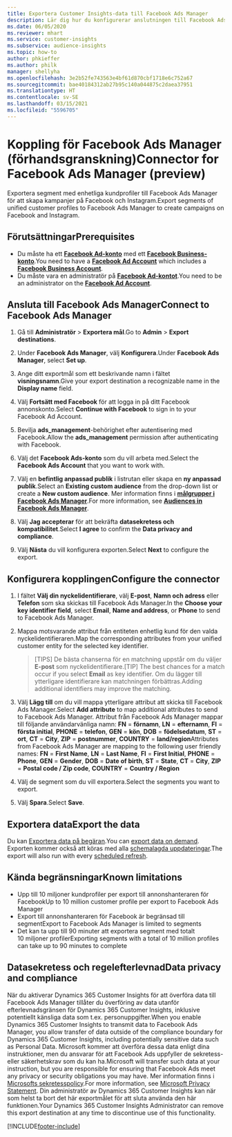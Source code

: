 ```yaml
---
title: Exportera Customer Insights-data till Facebook Ads Manager
description: Lär dig hur du konfigurerar anslutningen till Facebook Ads Manager.
ms.date: 06/05/2020
ms.reviewer: mhart
ms.service: customer-insights
ms.subservice: audience-insights
ms.topic: how-to
author: phkieffer
ms.author: philk
manager: shellyha
ms.openlocfilehash: 3e2b52fe743563e4bf61d870cbf1718e6c752a67
ms.sourcegitcommit: bae40184312ab27b95c140a044875c2daea37951
ms.translationtype: HT
ms.contentlocale: sv-SE
ms.lasthandoff: 03/15/2021
ms.locfileid: "5596705"
---
```

# <a name="connector-for-facebook-ads-manager-preview"></a><span data-ttu-id="9d8dc-103">Koppling för Facebook Ads Manager (förhandsgranskning)</span><span class="sxs-lookup"><span data-stu-id="9d8dc-103">Connector for Facebook Ads Manager (preview)</span></span>

<span data-ttu-id="9d8dc-104">Exportera segment med enhetliga kundprofiler till Facebook Ads Manager för att skapa kampanjer på Facebook och Instagram.</span><span class="sxs-lookup"><span data-stu-id="9d8dc-104">Export segments of unified customer profiles to Facebook Ads Manager to create campaigns on Facebook and Instagram.</span></span>

## <a name="prerequisites"></a><span data-ttu-id="9d8dc-105">Förutsättningar</span><span class="sxs-lookup"><span data-stu-id="9d8dc-105">Prerequisites</span></span>

- <span data-ttu-id="9d8dc-106">Du måste ha ett [**Facebook Ad-konto**](https://www.facebook.com/business/learn/lessons/step-by-step-ads-manager-account) med ett [**Facebook Business-konto**](https://business.facebook.com/).</span><span class="sxs-lookup"><span data-stu-id="9d8dc-106">You need to have a [**Facebook Ad Account**](https://www.facebook.com/business/learn/lessons/step-by-step-ads-manager-account) which includes a [**Facebook Business Account**](https://business.facebook.com/).</span></span>
- <span data-ttu-id="9d8dc-107">Du måste vara en administratör på [**Facebook Ad-kontot**](https://www.facebook.com/business/learn/lessons/step-by-step-ads-manager-account).</span><span class="sxs-lookup"><span data-stu-id="9d8dc-107">You need to be an administrator on the [**Facebook Ad Account**](https://www.facebook.com/business/learn/lessons/step-by-step-ads-manager-account).</span></span>

## <a name="connect-to-facebook-ads-manager"></a><span data-ttu-id="9d8dc-108">Ansluta till Facebook Ads Manager</span><span class="sxs-lookup"><span data-stu-id="9d8dc-108">Connect to Facebook Ads Manager</span></span>

1. <span data-ttu-id="9d8dc-109">Gå till **Administratör** > **Exportera mål**.</span><span class="sxs-lookup"><span data-stu-id="9d8dc-109">Go to **Admin** > **Export destinations**.</span></span>

1. <span data-ttu-id="9d8dc-110">Under **Facebook Ads Manager**, välj **Konfigurera**.</span><span class="sxs-lookup"><span data-stu-id="9d8dc-110">Under **Facebook Ads Manager**, select **Set up**.</span></span>

1. <span data-ttu-id="9d8dc-111">Ange ditt exportmål som ett beskrivande namn i fältet **visningsnamn**.</span><span class="sxs-lookup"><span data-stu-id="9d8dc-111">Give your export destination a recognizable name in the **Display name** field.</span></span>

1. <span data-ttu-id="9d8dc-112">Välj **Fortsätt med Facebook** för att logga in på ditt Facebook annonskonto.</span><span class="sxs-lookup"><span data-stu-id="9d8dc-112">Select **Continue with Facebook** to sign in to your Facebook Ad Account.</span></span>

1. <span data-ttu-id="9d8dc-113">Bevilja **ads_management**-behörighet efter autentisering med Facebook.</span><span class="sxs-lookup"><span data-stu-id="9d8dc-113">Allow the **ads_management** permission after authenticating with Facebook.</span></span>

1. <span data-ttu-id="9d8dc-114">Välj det **Facebook Ads-konto** som du vill arbeta med.</span><span class="sxs-lookup"><span data-stu-id="9d8dc-114">Select the **Facebook Ads Account** that you want to work with.</span></span>

1. <span data-ttu-id="9d8dc-115">Välj en **befintlig anpassad publik** i listrutan eller skapa en **ny anpassad publik**.</span><span class="sxs-lookup"><span data-stu-id="9d8dc-115">Select an **Existing custom audience** from the drop-down list or create a **New custom audience**.</span></span> <span data-ttu-id="9d8dc-116">Mer information finns i [**målgrupper i Facebook Ads Manager**](https://www.facebook.com/business/help/744354708981227?id=2469097953376494).</span><span class="sxs-lookup"><span data-stu-id="9d8dc-116">For more information, see [**Audiences in Facebook Ads Manager**](https://www.facebook.com/business/help/744354708981227?id=2469097953376494).</span></span>

1. <span data-ttu-id="9d8dc-117">Välj **Jag accepterar** för att bekräfta **datasekretess och kompatibilitet**.</span><span class="sxs-lookup"><span data-stu-id="9d8dc-117">Select **I agree** to confirm the **Data privacy and compliance**.</span></span>

1. <span data-ttu-id="9d8dc-118">Välj **Nästa** du vill konfigurera exporten.</span><span class="sxs-lookup"><span data-stu-id="9d8dc-118">Select **Next** to configure the export.</span></span>

## <a name="configure-the-connector"></a><span data-ttu-id="9d8dc-119">Konfigurera kopplingen</span><span class="sxs-lookup"><span data-stu-id="9d8dc-119">Configure the connector</span></span>

1. <span data-ttu-id="9d8dc-120">I fältet **Välj din nyckelidentifierare**, välj **E-post**, **Namn och adress** eller **Telefon** som ska skickas till Facebook Ads Manager.</span><span class="sxs-lookup"><span data-stu-id="9d8dc-120">In the **Choose your key identifier field**, select **Email**, **Name and address**, or **Phone** to send to Facebook Ads Manager.</span></span>

1. <span data-ttu-id="9d8dc-121">Mappa motsvarande attribut från entiteten enhetlig kund för den valda nyckelidentifieraren.</span><span class="sxs-lookup"><span data-stu-id="9d8dc-121">Map the corresponding attributes from your unified customer entity for the selected key identifier.</span></span>
   > <span data-ttu-id="9d8dc-122">[TIPS] De bästa chanserna för en matchning uppstår om du väljer **E-post** som nyckelidentifierare.</span><span class="sxs-lookup"><span data-stu-id="9d8dc-122">[TIP] The best chances for a match occur if you select **Email** as key identifier.</span></span> <span data-ttu-id="9d8dc-123">Om du lägger till ytterligare identifierare kan matchningen förbättras.</span><span class="sxs-lookup"><span data-stu-id="9d8dc-123">Adding additional identifiers may improve the matching.</span></span>

1. <span data-ttu-id="9d8dc-124">Välj **Lägg till** om du vill mappa ytterligare attribut att skicka till Facebook Ads Manager.</span><span class="sxs-lookup"><span data-stu-id="9d8dc-124">Select **Add attribute** to map additional attributes to send to Facebook Ads Manager.</span></span> <span data-ttu-id="9d8dc-125">Attribut från Facebook Ads Manager mappar till följande användarvänliga namn: **FN** = **förnamn**, **LN** = **efternamn**, **FI** = **första initial**, **PHONE** = **telefon**, **GEN** = **kön**, **DOB** = **födelsedatum**, **ST** = **ort**, **CT** = **City**, **ZIP** = **postnummer**, **COUNTRY** = **land/region**</span><span class="sxs-lookup"><span data-stu-id="9d8dc-125">Attributes from Facebook Ads Manager are mapping to the following user friendly names: **FN** = **First Name**, **LN** = **Last Name**, **FI** = **First Initial**, **PHONE** = **Phone**, **GEN** = **Gender**, **DOB** = **Date of birth**, **ST** = **State**, **CT** = **City**, **ZIP** = **Postal code / Zip code**, **COUNTRY** = **Country / Region**</span></span>

1. <span data-ttu-id="9d8dc-126">Välj de segment som du vill exportera.</span><span class="sxs-lookup"><span data-stu-id="9d8dc-126">Select the segments you want to export.</span></span>

1. <span data-ttu-id="9d8dc-127">Välj **Spara**.</span><span class="sxs-lookup"><span data-stu-id="9d8dc-127">Select **Save**.</span></span>

## <a name="export-the-data"></a><span data-ttu-id="9d8dc-128">Exportera data</span><span class="sxs-lookup"><span data-stu-id="9d8dc-128">Export the data</span></span>

<span data-ttu-id="9d8dc-129">Du kan [Exportera data på begäran](export-destinations.md).</span><span class="sxs-lookup"><span data-stu-id="9d8dc-129">You can [export data on demand](export-destinations.md).</span></span> <span data-ttu-id="9d8dc-130">Exporten kommer också att köras med alla [schemalagda uppdateringar](system.md#schedule-tab).</span><span class="sxs-lookup"><span data-stu-id="9d8dc-130">The export will also run with every [scheduled refresh](system.md#schedule-tab).</span></span>

## <a name="known-limitations"></a><span data-ttu-id="9d8dc-131">Kända begränsningar</span><span class="sxs-lookup"><span data-stu-id="9d8dc-131">Known limitations</span></span>

- <span data-ttu-id="9d8dc-132">Upp till 10 miljoner kundprofiler per export till annonshanteraren för Facebook</span><span class="sxs-lookup"><span data-stu-id="9d8dc-132">Up to 10 million customer profile per export to Facebook Ads Manager</span></span> 
- <span data-ttu-id="9d8dc-133">Export till annonshanteraren för Facebook är begränsad till segment</span><span class="sxs-lookup"><span data-stu-id="9d8dc-133">Export to Facebook Ads Manager is limited to segments</span></span>
- <span data-ttu-id="9d8dc-134">Det kan ta upp till 90 minuter att exportera segment med totalt 10 miljoner profiler</span><span class="sxs-lookup"><span data-stu-id="9d8dc-134">Exporting segments with a total of 10 million profiles can take up to 90 minutes to complete</span></span>

## <a name="data-privacy-and-compliance"></a><span data-ttu-id="9d8dc-135">Datasekretess och regelefterlevnad</span><span class="sxs-lookup"><span data-stu-id="9d8dc-135">Data privacy and compliance</span></span>

<span data-ttu-id="9d8dc-136">När du aktiverar Dynamics 365 Customer Insights för att överföra data till Facebook Ads Manager tillåter du överföring av data utanför efterlevnadsgränsen för Dynamics 365 Customer Insights, inklusive potentiellt känsliga data som t.ex. personuppgifter.</span><span class="sxs-lookup"><span data-stu-id="9d8dc-136">When you enable Dynamics 365 Customer Insights to transmit data to Facebook Ads Manager, you allow transfer of data outside of the compliance boundary for Dynamics 365 Customer Insights, including potentially sensitive data such as Personal Data.</span></span> <span data-ttu-id="9d8dc-137">Microsoft kommer att överföra dessa data enligt dina instruktioner, men du ansvarar för att Facebook Ads uppfyller de sekretess- eller säkerhetskrav som du kan ha.</span><span class="sxs-lookup"><span data-stu-id="9d8dc-137">Microsoft will transfer such data at your instruction, but you are responsible for ensuring that Facebook Ads meet any privacy or security obligations you may have.</span></span> <span data-ttu-id="9d8dc-138">Mer information finns i [Microsofts sekretesspolicy](https://go.microsoft.com/fwlink/?linkid=396732).</span><span class="sxs-lookup"><span data-stu-id="9d8dc-138">For more information, see [Microsoft Privacy Statement](https://go.microsoft.com/fwlink/?linkid=396732).</span></span>
<span data-ttu-id="9d8dc-139">Din administratör av Dynamics 365 Customer Insights kan när som helst ta bort det här exportmålet för att sluta använda den här funktionen.</span><span class="sxs-lookup"><span data-stu-id="9d8dc-139">Your Dynamics 365 Customer Insights Administrator can remove this export destination at any time to discontinue use of this functionality.</span></span>


[!INCLUDE[footer-include](../includes/footer-banner.md)]